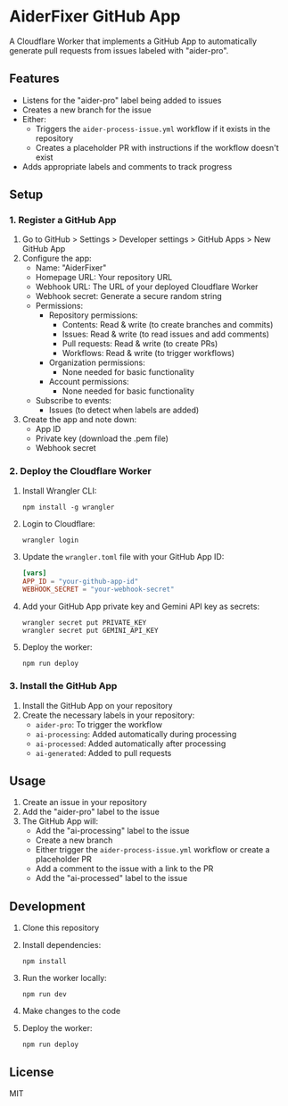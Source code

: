 # AiderFixer GitHub App

A Cloudflare Worker that implements a GitHub App to automatically generate pull requests from issues labeled with "aider-pro".

## Features

- Listens for the "aider-pro" label being added to issues
- Creates a new branch for the issue
- Either:
  - Triggers the `aider-process-issue.yml` workflow if it exists in the repository
  - Creates a placeholder PR with instructions if the workflow doesn't exist
- Adds appropriate labels and comments to track progress

## Setup

### 1. Register a GitHub App

1. Go to GitHub > Settings > Developer settings > GitHub Apps > New GitHub App
2. Configure the app:
   - Name: "AiderFixer"
   - Homepage URL: Your repository URL
   - Webhook URL: The URL of your deployed Cloudflare Worker
   - Webhook secret: Generate a secure random string
   - Permissions:
     - Repository permissions:
       - Contents: Read & write (to create branches and commits)
       - Issues: Read & write (to read issues and add comments)
       - Pull requests: Read & write (to create PRs)
       - Workflows: Read & write (to trigger workflows)
     - Organization permissions:
       - None needed for basic functionality
     - Account permissions:
       - None needed for basic functionality
   - Subscribe to events:
     - Issues (to detect when labels are added)
3. Create the app and note down:
   - App ID
   - Private key (download the .pem file)
   - Webhook secret

### 2. Deploy the Cloudflare Worker

1. Install Wrangler CLI:
   ```
   npm install -g wrangler
   ```

2. Login to Cloudflare:
   ```
   wrangler login
   ```

3. Update the `wrangler.toml` file with your GitHub App ID:
   ```toml
   [vars]
   APP_ID = "your-github-app-id"
   WEBHOOK_SECRET = "your-webhook-secret"
   ```

4. Add your GitHub App private key and Gemini API key as secrets:
   ```
   wrangler secret put PRIVATE_KEY
   wrangler secret put GEMINI_API_KEY
   ```

5. Deploy the worker:
   ```
   npm run deploy
   ```

### 3. Install the GitHub App

1. Install the GitHub App on your repository
2. Create the necessary labels in your repository:
   - `aider-pro`: To trigger the workflow
   - `ai-processing`: Added automatically during processing
   - `ai-processed`: Added automatically after processing
   - `ai-generated`: Added to pull requests

## Usage

1. Create an issue in your repository
2. Add the "aider-pro" label to the issue
3. The GitHub App will:
   - Add the "ai-processing" label to the issue
   - Create a new branch
   - Either trigger the `aider-process-issue.yml` workflow or create a placeholder PR
   - Add a comment to the issue with a link to the PR
   - Add the "ai-processed" label to the issue

## Development

1. Clone this repository
2. Install dependencies:
   ```
   npm install
   ```

3. Run the worker locally:
   ```
   npm run dev
   ```

4. Make changes to the code
5. Deploy the worker:
   ```
   npm run deploy
   ```

## License

MIT
